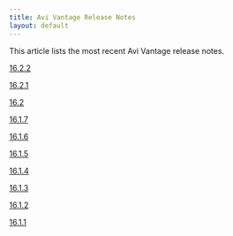 ```yaml
---
title: Avi Vantage Release Notes
layout: default
---
```

This article lists the most recent Avi Vantage release notes.

<a href="/avi-vantage-16-2-2-release-notes/">16.2.2</a>

<a href="/avi-vantage-16-2-1-release-notes/">16.2.1</a>

<a href="/avi-vantage-16-2-release-notes/">16.2</a>

<a href="/avi-vantage-16-1-7-release-notes/">16.1.7</a>

<a href="/avi-vantage-16-1-6-release-notes/">16.1.6</a>

<a href="/avi-vantage-16-1-5-release-notes/">16.1.5</a>

<a href="/avi-vantage-16-1-4-release-notes/">16.1.4</a>

<a href="/avi-vantage-16-1-3-release-notes/">16.1.3</a>

<a href="/avi-vantage-16-1-2-release-notes/">16.1.2</a>

<a href="/avi-vantage-16-1-6-release-notes/">16.1.1</a>